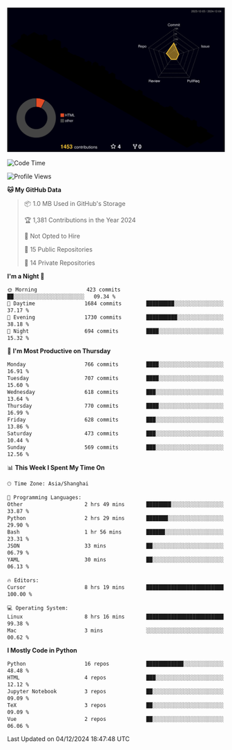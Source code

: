 <!--![](https://raw.githubusercontent.com/BorisYang326/BorisYang326/output/github-contribution-grid-snake-dark.svg) -->
![](./profile-3d-contrib/profile-night-rainbow.svg)
<!--START_SECTION:waka-->
![Code Time](http://img.shields.io/badge/Code%20Time-662%20hrs%201%20min-blue)

![Profile Views](http://img.shields.io/badge/Profile%20Views-0-blue)

**🐱 My GitHub Data** 

> 📦 1.0 MB Used in GitHub's Storage 
 > 
> 🏆 1,381 Contributions in the Year 2024
 > 
> 🚫 Not Opted to Hire
 > 
> 📜 15 Public Repositories 
 > 
> 🔑 14 Private Repositories 
 > 
**I'm a Night 🦉** 

```text
🌞 Morning                423 commits         ██░░░░░░░░░░░░░░░░░░░░░░░   09.34 % 
🌆 Daytime                1684 commits        █████████░░░░░░░░░░░░░░░░   37.17 % 
🌃 Evening                1730 commits        ██████████░░░░░░░░░░░░░░░   38.18 % 
🌙 Night                  694 commits         ████░░░░░░░░░░░░░░░░░░░░░   15.32 % 
```
📅 **I'm Most Productive on Thursday** 

```text
Monday                   766 commits         ████░░░░░░░░░░░░░░░░░░░░░   16.91 % 
Tuesday                  707 commits         ████░░░░░░░░░░░░░░░░░░░░░   15.60 % 
Wednesday                618 commits         ███░░░░░░░░░░░░░░░░░░░░░░   13.64 % 
Thursday                 770 commits         ████░░░░░░░░░░░░░░░░░░░░░   16.99 % 
Friday                   628 commits         ███░░░░░░░░░░░░░░░░░░░░░░   13.86 % 
Saturday                 473 commits         ███░░░░░░░░░░░░░░░░░░░░░░   10.44 % 
Sunday                   569 commits         ███░░░░░░░░░░░░░░░░░░░░░░   12.56 % 
```


📊 **This Week I Spent My Time On** 

```text
🕑︎ Time Zone: Asia/Shanghai

💬 Programming Languages: 
Other                    2 hrs 49 mins       ████████░░░░░░░░░░░░░░░░░   33.87 % 
Python                   2 hrs 29 mins       ███████░░░░░░░░░░░░░░░░░░   29.90 % 
Bash                     1 hr 56 mins        ██████░░░░░░░░░░░░░░░░░░░   23.31 % 
JSON                     33 mins             ██░░░░░░░░░░░░░░░░░░░░░░░   06.79 % 
YAML                     30 mins             ██░░░░░░░░░░░░░░░░░░░░░░░   06.13 % 

🔥 Editors: 
Cursor                   8 hrs 19 mins       █████████████████████████   100.00 % 

💻 Operating System: 
Linux                    8 hrs 16 mins       █████████████████████████   99.38 % 
Mac                      3 mins              ░░░░░░░░░░░░░░░░░░░░░░░░░   00.62 % 
```

**I Mostly Code in Python** 

```text
Python                   16 repos            ████████████░░░░░░░░░░░░░   48.48 % 
HTML                     4 repos             ███░░░░░░░░░░░░░░░░░░░░░░   12.12 % 
Jupyter Notebook         3 repos             ██░░░░░░░░░░░░░░░░░░░░░░░   09.09 % 
TeX                      3 repos             ██░░░░░░░░░░░░░░░░░░░░░░░   09.09 % 
Vue                      2 repos             ██░░░░░░░░░░░░░░░░░░░░░░░   06.06 % 
```




 Last Updated on 04/12/2024 18:47:48 UTC
<!--END_SECTION:waka-->
